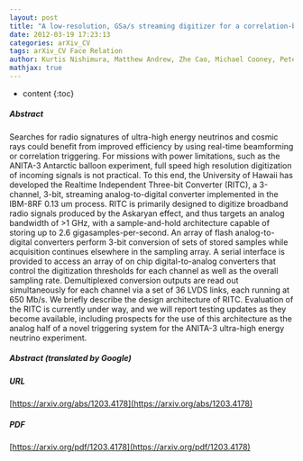 ```yaml
---
layout: post
title: "A low-resolution, GSa/s streaming digitizer for a correlation-based trigger system"
date: 2012-03-19 17:23:13
categories: arXiv_CV
tags: arXiv_CV Face Relation
author: Kurtis Nishimura, Matthew Andrew, Zhe Cao, Michael Cooney, Peter Gorham, Luca Macchiarulo, Lisa Ritter, Andres Romero-Wolf, Gary Varner
mathjax: true
---
```


* content
{:toc}

##### Abstract
Searches for radio signatures of ultra-high energy neutrinos and cosmic rays could benefit from improved efficiency by using real-time beamforming or correlation triggering. For missions with power limitations, such as the ANITA-3 Antarctic balloon experiment, full speed high resolution digitization of incoming signals is not practical. To this end, the University of Hawaii has developed the Realtime Independent Three-bit Converter (RITC), a 3-channel, 3-bit, streaming analog-to-digital converter implemented in the IBM-8RF 0.13 um process. RITC is primarily designed to digitize broadband radio signals produced by the Askaryan effect, and thus targets an analog bandwidth of >1 GHz, with a sample-and-hold architecture capable of storing up to 2.6 gigasamples-per-second. An array of flash analog-to-digital converters perform 3-bit conversion of sets of stored samples while acquisition continues elsewhere in the sampling array. A serial interface is provided to access an array of on chip digital-to-analog converters that control the digitization thresholds for each channel as well as the overall sampling rate. Demultiplexed conversion outputs are read out simultaneously for each channel via a set of 36 LVDS links, each running at 650 Mb/s. We briefly describe the design architecture of RITC. Evaluation of the RITC is currently under way, and we will report testing updates as they become available, including prospects for the use of this architecture as the analog half of a novel triggering system for the ANITA-3 ultra-high energy neutrino experiment.

##### Abstract (translated by Google)


##### URL
[https://arxiv.org/abs/1203.4178](https://arxiv.org/abs/1203.4178)

##### PDF
[https://arxiv.org/pdf/1203.4178](https://arxiv.org/pdf/1203.4178)

